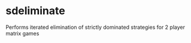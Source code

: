 # sdeliminate
Performs iterated elimination of strictly dominated strategies for 2 player matrix games
